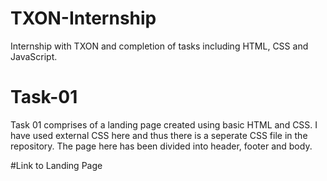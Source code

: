 
# TXON-Internship
Internship with TXON and completion of tasks including HTML, CSS and JavaScript.

# Task-01 

Task 01 comprises of a landing page created using basic HTML and CSS. I have used external CSS here and thus there is a seperate CSS file in the repository. The page here has been divided into header, footer and body.

#Link to Landing Page
